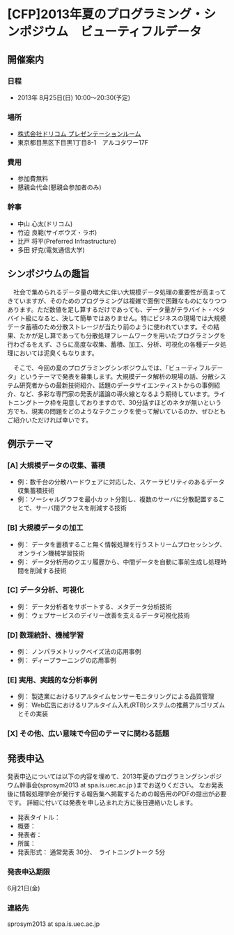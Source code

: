 # [CFP]2013年夏のプログラミング・シンポジウム　ビューティフルデータ


## 開催案内


### 日程
* 2013年 8月25日(日) 10:00～20:30(予定)

### 場所
* [株式会社ドリコム プレゼンテーションルーム](http://www.drecom.co.jp/company/accessmap/)
* 東京都目黒区下目黒1丁目8-1　アルコタワー17F

### 費用
* 参加費無料
* 懇親会代金(懇親会参加者のみ)

### 幹事
* 中山 心太(ドリコム)
* 竹迫 良範(サイボウズ・ラボ)
* 比戸 将平(Preferred Infrastructure)
* 多田 好克(電気通信大学)

## シンポジウムの趣旨
　社会で集められるデータ量の増大に伴い大規模データ処理の重要性が高まってきていますが、そのためのプログラミングは複雑で面倒で困難なものになりつつあります。ただ数値を足し算するだけであっても、データ量がテラバイト・ペタバイト級になると、決して簡単ではありません。特にビジネスの現場では大規模データ蓄積のため分散ストレージが当たり前のように使われています。その結果、たかが足し算であっても分散処理フレームワークを用いたプログラミングを行わざるをえず、さらに高度な収集、蓄積、加工、分析、可視化の各種データ処理においては泥臭くもなります。

　そこで、今回の夏のプログラミングシンポジウムでは、「ビューティフルデータ」というテーマで発表を募集します。大規模データ解析の現場の話、分散システム研究者からの最新技術紹介、話題のデータサイエンティストからの事例紹介、など、多彩な専門家の発表が議論の導火線となるよう期待しています。ライトニングトーク枠を用意しておりますので、30分話すほどのネタが無いという方でも、現実の問題をどのようなテクニックを使って解いているのか、ぜひともご紹介いただければ幸いです。

## 例示テーマ
### [A] 大規模データの収集、蓄積
* 例：数千台の分散ハードウェアに対応した、スケーラビリティのあるデータ収集蓄積技術
* 例：ソーシャルグラフを最小カット分割し、複数のサーバに分散配置することで、サーバ間アクセスを削減する技術

### [B] 大規模データの加工
* 例： データを蓄積すること無く情報処理を行うストリームプロセッシング、オンライン機械学習技術
* 例： データ分析用のクエリ履歴から、中間データを自動に事前生成し処理時間を削減する技術

### [C] データ分析、可視化
* 例： データ分析者をサポートする、メタデータ分析技術
* 例： ウェブサービスのデイリー改善を支えるデータ可視化技術

### [D] 数理統計、機械学習
* 例： ノンパラメトリックベイズ法の応用事例
* 例： ディープラーニングの応用事例

### [E] 実用、実践的な分析事例
* 例： 製造業におけるリアルタイムセンサーモニタリングによる品質管理
* 例： Web広告におけるリアルタイム入札(RTB)システムの推薦アルゴリズムとその実装

### [X] その他、広い意味で今回のテーマに関わる話題

## 発表申込
発表申込については以下の内容を埋めて、2013年夏のプログラミングシンポジウム幹事会(sprosym2013 at spa.is.uec.ac.jp )までお送りください。
なお発表後に情報処理学会が発行する報告集へ掲載するための報告用のPDFの提出が必要です。
詳細に付いては発表を申し込まれた方に後日連絡いたします。

* 発表タイトル：
* 概要：
* 発表者：
* 所属：
* 発表形式： 通常発表 30分、　ライトニングトーク 5分


### 発表申込期限
6月21日(金)

### 連絡先
sprosym2013 at spa.is.uec.ac.jp

###
